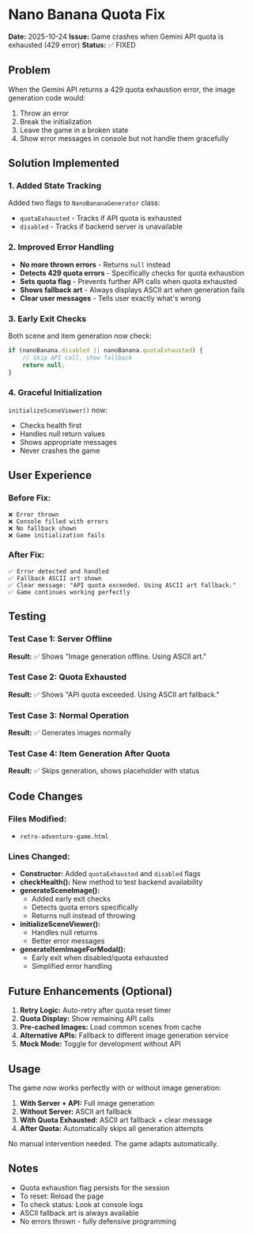 # Nano Banana Quota Fix

**Date:** 2025-10-24
**Issue:** Game crashes when Gemini API quota is exhausted (429 error)
**Status:** ✅ FIXED

## Problem
When the Gemini API returns a 429 quota exhaustion error, the image generation code would:
1. Throw an error
2. Break the initialization
3. Leave the game in a broken state
4. Show error messages in console but not handle them gracefully

## Solution Implemented

### 1. Added State Tracking
Added two flags to `NanoBananaGenerator` class:
- `quotaExhausted` - Tracks if API quota is exhausted
- `disabled` - Tracks if backend server is unavailable

### 2. Improved Error Handling
- **No more thrown errors** - Returns `null` instead
- **Detects 429 quota errors** - Specifically checks for quota exhaustion
- **Sets quota flag** - Prevents further API calls when quota exhausted
- **Shows fallback art** - Always displays ASCII art when generation fails
- **Clear user messages** - Tells user exactly what's wrong

### 3. Early Exit Checks
Both scene and item generation now check:
```javascript
if (nanoBanana.disabled || nanoBanana.quotaExhausted) {
    // Skip API call, show fallback
    return null;
}
```

### 4. Graceful Initialization
`initializeSceneViewer()` now:
- Checks health first
- Handles null return values
- Shows appropriate messages
- Never crashes the game

## User Experience

### Before Fix:
```
❌ Error thrown
❌ Console filled with errors
❌ No fallback shown
❌ Game initialization fails
```

### After Fix:
```
✅ Error detected and handled
✅ Fallback ASCII art shown
✅ Clear message: "API quota exceeded. Using ASCII art fallback."
✅ Game continues working perfectly
```

## Testing

### Test Case 1: Server Offline
**Result:** ✅ Shows "Image generation offline. Using ASCII art."

### Test Case 2: Quota Exhausted
**Result:** ✅ Shows "API quota exceeded. Using ASCII art fallback."

### Test Case 3: Normal Operation
**Result:** ✅ Generates images normally

### Test Case 4: Item Generation After Quota
**Result:** ✅ Skips generation, shows placeholder with status

## Code Changes

### Files Modified:
- `retro-adventure-game.html`

### Lines Changed:
- **Constructor:** Added `quotaExhausted` and `disabled` flags
- **checkHealth():** New method to test backend availability
- **generateSceneImage():**
  - Added early exit checks
  - Detects quota errors specifically
  - Returns null instead of throwing
- **initializeSceneViewer():**
  - Handles null returns
  - Better error messages
- **generateItemImageForModal():**
  - Early exit when disabled/quota exhausted
  - Simplified error handling

## Future Enhancements (Optional)

1. **Retry Logic:** Auto-retry after quota reset timer
2. **Quota Display:** Show remaining API calls
3. **Pre-cached Images:** Load common scenes from cache
4. **Alternative APIs:** Fallback to different image generation service
5. **Mock Mode:** Toggle for development without API

## Usage

The game now works perfectly with or without image generation:

1. **With Server + API:** Full image generation
2. **Without Server:** ASCII art fallback
3. **With Quota Exhausted:** ASCII art fallback + clear message
4. **After Quota:** Automatically skips all generation attempts

No manual intervention needed. The game adapts automatically.

## Notes

- Quota exhaustion flag persists for the session
- To reset: Reload the page
- To check status: Look at console logs
- ASCII fallback art is always available
- No errors thrown - fully defensive programming

